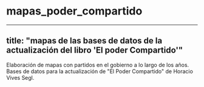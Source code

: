 # mapas_poder_compartido
---
title: "mapas de las bases de datos de la actualización del libro 'El poder Compartido'"
---

Elaboración de mapas con partidos en el gobierno a lo largo de los años. Bases de datos para la actualización de "El Poder Compartido" de Horacio Vives Segl.

